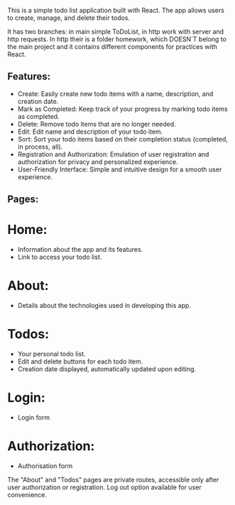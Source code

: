 This is a simple todo list application built with React. The app allows users to create, manage, and delete their todos.

It has two branches: in main simple ToDoList, in http work with server and http requests. In http their is a folder homework, which DOESN`T belong to the main project and it contains different components for practices with React.

## Features:
- Create: Easily create new todo items with a name, description, and creation date.
- Mark as Completed: Keep track of your progress by marking todo items as completed.
- Delete: Remove todo items that are no longer needed.
- Edit: Edit name and description of your todo item.
- Sort: Sort your todo items based on their completion status (completed, in process, all).
- Registration and Authorization: Emulation of user registration and authorization for privacy and personalized experience.
- User-Friendly Interface: Simple and intuitive design for a smooth user experience.

## Pages:
# Home:
- Information about the app and its features.
- Link to access your todo list.
# About:
- Details about the technologies used in developing this app.
# Todos:
- Your personal todo list.
- Edit and delete buttons for each todo item.
- Creation date displayed, automatically updated upon editing.
# Login:
- Login form
# Authorization:
- Authorisation form

The "About" and "Todos" pages are private routes, accessible only after user authorization or registration. Log out option available for user convenience.

